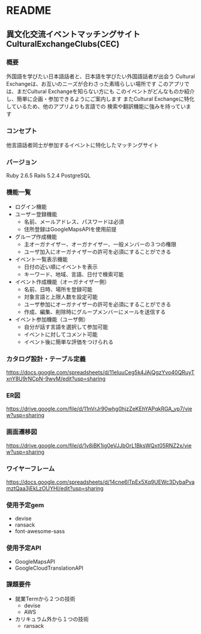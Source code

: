 # README
## 異文化交流イベントマッチングサイト CulturalExchangeClubs(CEC)
### 概要
外国語を学びたい日本語話者と、日本語を学びたい外国語話者が出会う
Cultural Exchangeは、お互いのニーズが合わさった素晴らしい場所です
このアプリでは、まだCultural Exchangeを知らない方にも
このイベントがどんなものか紹介し、簡単に企画・参加できるようにご案内します
またCultural Exchangeに特化しているため、他のアプリよりも言語での
検索や翻訳機能に強みを持っています
### コンセプト
他言語話者同士が参加するイベントに特化したマッチングサイト
### バージョン
Ruby 2.6.5
Rails 5.2.4
PostgreSQL
### 機能一覧
- ログイン機能
- ユーザー登録機能
  - 名前、メールアドレス、パスワードは必須
  - 住所登録はGoogleMapsAPIを使用前提
- グループ作成機能
  - 主オーガナイザー、オーガナイザー、一般メンバーの３つの権限
  - ユーザ加入にオーガナイザーの許可を必須にすることができる
- イベント一覧表示機能
  - 日付の近い順にイベントを表示
  - キーワード、地域、言語、日付で検索可能
- イベント作成機能（オーガナイザー側）
  - 名前、日時、場所を登録可能
  - 対象言語と上限人数を設定可能
  - ユーザ参加にオーガナイザーの許可を必須にすることができる
  - 作成、編集、削除時にグループメンバーにメールを送信する
- イベント参加機能（ユーザ側）
  - 自分が話す言語を選択して参加可能
  - イベントに対してコメント可能
  - イベント後に簡単な評価をつけられる
### カタログ設計・テーブル定義
https://docs.google.com/spreadsheets/d/11eluuCeg5k4JAjQgzYvo40QRuyTxnY8U9rNCpN-9wyM/edit?usp=sharing
### ER図
https://drive.google.com/file/d/11nVrJr90whg0hjzZeKEhYAPqkRGA_vp7/view?usp=sharing
### 画面遷移図
https://drive.google.com/file/d/1v8iBK1jg0eVJJbOrL1BksWQxt05RNZ2x/view?usp=sharing
### ワイヤーフレーム
https://docs.google.com/spreadsheets/d/14cne6lTpEx5Xq9UEWc3DybaPvamztQaa3jEkLzOUYHI/edit?usp=sharing
### 使用予定gem
- devise
- ransack
- font-awesome-sass
### 使用予定API
- GoogleMapsAPI
- GoogleCloudTranslationAPI
### 課題要件
- 就業Termから２つの技術
  - devise
  - AWS
- カリキュラム外から１つの技術
  - ransack
